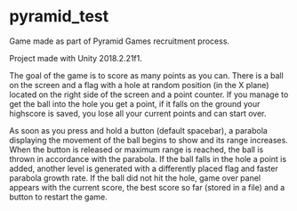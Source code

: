 # pyramid_test
Game made as part of Pyramid Games recruitment process.

Project made with Unity 2018.2.21f1.

The goal of the game is to score as many points as you can. There is a ball on the screen and a flag with a hole at random position (in the X plane) located on the right side of the screen and a point counter. If you manage to get the ball into the hole you get a point, if it falls on the ground your highscore is saved, you lose all your current points and can start over.

As soon as you press and hold a button (default spacebar), a parabola displaying the movement of the ball begins to show and its range increases. When the button is released or maximum range is reached, the ball is thrown in accordance with the parabola. If the ball falls in the hole a point is added, another level is generated with a differently placed flag and faster parabola growth rate. If the ball did not hit the hole, game over panel appears with the current score, the best score so far (stored in a file) and a button to restart the game.